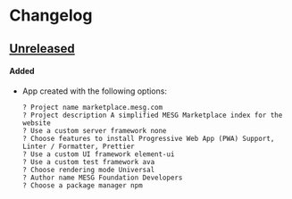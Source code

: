 # Changelog

## [Unreleased](https://github.com/mesg-foundation/marketplace.mesg.com/releases/tag/)

#### Added

- App created with the following options:
  ```
  ? Project name marketplace.mesg.com
  ? Project description A simplified MESG Marketplace index for the website
  ? Use a custom server framework none
  ? Choose features to install Progressive Web App (PWA) Support, Linter / Formatter, Prettier
  ? Use a custom UI framework element-ui
  ? Use a custom test framework ava
  ? Choose rendering mode Universal
  ? Author name MESG Foundation Developers
  ? Choose a package manager npm
  ```